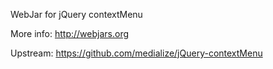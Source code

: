 WebJar for jQuery contextMenu

More info: http://webjars.org

Upstream: https://github.com/medialize/jQuery-contextMenu
